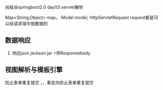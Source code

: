 尚硅谷springboot2.0 day03      servlet解析



Map<String,Object> map， Model model,  HttpServletRequest  request都是可以给请求域中放数据的



## **数据响应**

1. 响应json    jackson.jar  +@Responsebody





## 视图解析与模板引擎





防止表单重复提交 ，，重定向防止表单重复提交